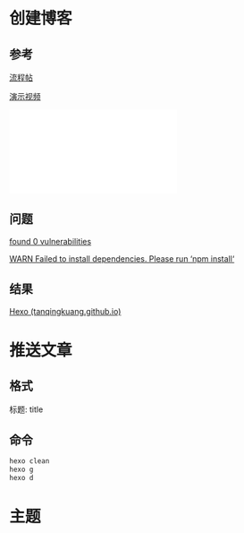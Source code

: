 

# 创建博客

## 参考

[流程帖](https://zhuanlan.zhihu.com/p/26625249)

[演示视频](https://www.bilibili.com/video/BV1mU4y1j72n?p=5)

<iframe src="//player.bilibili.com/player.html?aid=675151445&bvid=BV1mU4y1j72n&cid=399634254&page=5" scrolling="no" border="0" frameborder="no" framespacing="0" allowfullscreen="true"> </iframe>

## 问题

[found 0 vulnerabilities](https://blog.csdn.net/m0_67402970/article/details/123434948?utm_medium=distribute.pc_aggpage_search_result.none-task-blog-2~aggregatepage~first_rank_ecpm_v1~rank_v31_ecpm-4-123434948.pc_agg_new_rank&utm_term=0+found+npm安装+vulnerabilities&spm=1000.2123.3001.4430)

[WARN Failed to install dependencies. Please run ‘npm install‘](https://blog.csdn.net/weixin_44237337/article/details/119994618)

## 结果

[Hexo (tanqingkuang.github.io)](https://tanqingkuang.github.io/)

# 推送文章

## 格式

标题: title

## 命令

```bash
hexo clean 
hexo g 
hexo d
```

# 主题
